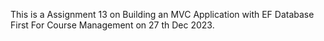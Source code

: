 This is a Assignment 13 on Building an MVC Application with EF Database First For Course Management on 27 th Dec 2023.
